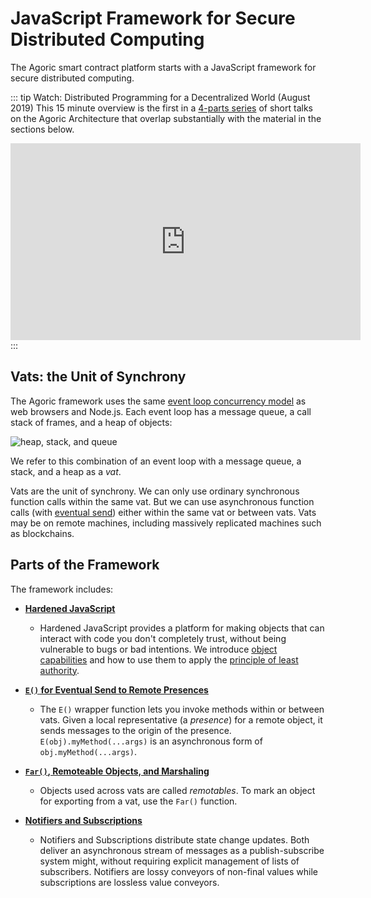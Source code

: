 # JavaScript Framework for Secure Distributed Computing

The Agoric smart contract platform starts with a JavaScript framework
for secure distributed computing.

::: tip Watch: Distributed Programming for a Decentralized World (August 2019)
This 15 minute overview is the first in a
[4-parts series](https://www.youtube.com/playlist?list=PLzDw4TTug5O1oHRbp2HkcvKABAY9FKsmG)
of short talks on the Agoric Architecture that overlap substantially with the material in
the sections below.
<br />
<iframe width="560" height="315" src="https://www.youtube.com/embed/52SgGFpWjsY?list=PLzDw4TTug5O1oHRbp2HkcvKABAY9FKsmG" title="YouTube video player" frameborder="0" allow="accelerometer; autoplay; clipboard-write; encrypted-media; gyroscope; picture-in-picture" allowfullscreen></iframe>
:::

## Vats: the Unit of Synchrony

The Agoric framework uses the same [event loop concurrency model](https://developer.mozilla.org/en-US/docs/Web/JavaScript/EventLoop) as web browsers and Node.js.
Each event loop has a message queue, a call stack of frames, and a heap of objects:

![heap, stack, and queue](https://developer.mozilla.org/en-US/docs/Web/JavaScript/Event_loop/the_javascript_runtime_environment_example.svg)

We refer to this combination of an event loop with a message queue, a stack, and a heap as a _vat_.

Vats are the unit of synchrony. We can only use ordinary synchronous
function calls within the same vat. But we can use asynchronous function calls
(with [eventual send](./eventual-send.md)) either within the same vat or between vats.
Vats may be on remote machines, including massively replicated machines such as blockchains.

## Parts of the Framework

The framework includes:

- **[Hardened JavaScript](./hardened-js.md)**
  - Hardened JavaScript provides a platform for
    making objects that can interact with code you don't completely trust,
    without being vulnerable to bugs or bad intentions.
    We introduce [object capabilities](./hardened-js.md#object-capabilities-ocaps) and how to use them
    to apply the [principle of least authority](./hardened-js.md#the-principle-of-least-authority-pola).

- **[`E()` for Eventual Send to Remote Presences](./eventual-send.md)**
  - The `E()` wrapper function lets
    you invoke methods within or between vats.
    Given a local representative (a *presence*) for a remote object,
    it sends messages to the origin of the presence.
    `E(obj).myMethod(...args)` is an asynchronous form of `obj.myMethod(...args)`.

- **[`Far()`, Remoteable Objects, and Marshaling](./far.md)**
  - Objects used across vats are called *remotables*.
    To mark an object for exporting from a vat, use the `Far()` function.

- **[Notifiers and Subscriptions](./notifiers.md)**
  - Notifiers and Subscriptions distribute state change
    updates. Both deliver an asynchronous stream of messages as a publish-subscribe system
    might, without requiring explicit management of lists of subscribers. Notifiers are
    lossy conveyors of non-final values while subscriptions are lossless value conveyors.
